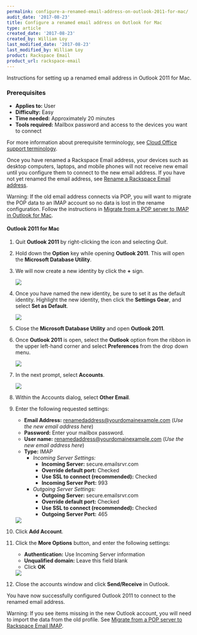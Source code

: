 ```yaml
---
permalink: configure-a-renamed-email-address-on-outlook-2011-for-mac/
audit_date: '2017-08-23'
title: Configure a renamed email address on Outlook for Mac
type: article
created_date: '2017-08-23'
created_by: William Loy
last_modified_date: '2017-08-23'
last_modified_by: William Loy
product: Rackspace Email
product_url: rackspace-email
---
```


Instructions for setting up a renamed email address in Outlook 2011 for Mac.

### Prerequisites

- **Applies to:** User
- **Difficulty:** Easy
- **Time needed:** Approximately 20 minutes
- **Tools required:**  Mailbox password and access to the devices you want to connect

For more information about prerequisite terminology, see [Cloud Office support terminology](/how-to/cloud-office-support-terminology/).

Once you have renamed a Rackspace Email address, your devices such as desktop computers, laptops, and mobile phones will not receive new email until you configure them to connect to the new email address. If you have not yet renamed the email address, see [Rename a Rackspace Email address](/how-to/rename-a-rackspace-email-mailbox/).

Warning: If the old email address connects via POP, you will want to migrate the POP data to an IMAP account so no data is lost in the rename configuration. Follow the instructions in [Migrate from a POP server to IMAP in Outlook for Mac](/how-to/migrating-from-a-pop-server-to-rackspace-email-imap-using-outlook-2011-mac/).


#### Outlook 2011 for Mac

1. Quit **Outlook 2011** by right-clicking the icon and selecting *Quit*.

2. Hold down the **Option** key while opening **Outlook 2011**. This will open the **Microsoft Database Utility**.

3. We will now create a new identity by click the **+** sign.

    <img src="{% asset_path rackspace-email/configure-a-renamed-email-address-on-outlook-2011-for-mac/microsoft-database-utility.png %}" />

4. Once you have named the new identity, be sure to set it as the default identity. Highlight the new identity, then click the **Settings Gear**, and select **Set as Default**.

    <img src="{% asset_path rackspace-email/configure-a-renamed-email-address-on-outlook-2011-for-mac/microsoft-database-utility-default.png %}" />

5. Close the **Microsoft Database Utility** and open **Outlook 2011**.

6. Once **Outlook 2011** is open, select the **Outlook** option from the ribbon in the upper left-hand corner and select **Preferences** from the drop down menu.

    <img src="{% asset_path rackspace-email/configure-a-renamed-email-address-on-outlook-2011-for-mac/Outlook_Dropdown.png %}" />

7. In the next prompt, select **Accounts**.

    <img src="{% asset_path rackspace-email/configure-a-renamed-email-address-on-outlook-2011-for-mac/OL2011-accounts.png %}" />

8. Within the Accounts dialog, select **Other Email**.

9. Enter the following requested settings:

    - **Email Address:** renamedaddress@yourdomainexample.com (*Use the new email address here*)
    - **Password:** Enter your mailbox password.
    - **User name:** renamedaddress@yourdomainexample.com (*Use the new email address here*)
    - **Type:** IMAP
        - *Incoming Server Settings:*
            - **Incoming Server:** secure.emailsrvr.com
            - **Override default port:** Checked
            - **Use SSL to connect (recommended):** Checked
            - **Incoming Server Port:** 993
        - *Outgoing Server Settings:*
            - **Outgoing Server:** secure.emailsrvr.com
            - **Override default port:** Checked
            - **Use SSL to connect (recommended):** Checked
            - **Outgoing Server Port:** 465

    <img src="{% asset_path rackspace-email/configure-a-renamed-email-address-on-outlook-2011-for-mac/server-settings.png %}" />


10. Click **Add Account**.

11. Click the **More Options** button, and enter the following settings:

    - **Authentication:** Use Incoming Server information
    - **Unqualified domain:** Leave this field blank
    - Click **OK**

    <img src="{% asset_path rackspace-email/configure-a-renamed-email-address-on-outlook-2011-for-mac/more-options.png %}" />


12. Close the accounts window and click **Send/Receive** in Outlook.

You have now successfully configured Outlook 2011 to connect to the renamed email address.

Warning: If you see items missing in the new Outlook account, you will need to import the data from the old profile. See [Migrate from a POP server to Rackspace Email IMAP](/how-to/migrating-from-a-pop-server-to-rackspace-email-imap-using-outlook-2011-mac/).
